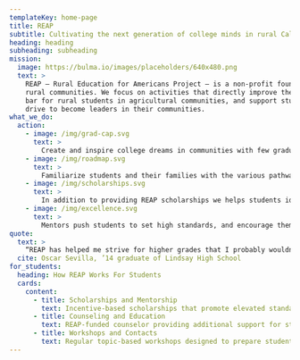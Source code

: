 ```yaml
---
templateKey: home-page
title: REAP
subtitle: Cultivating the next generation of college minds in rural California
heading: heading
subheading: subheading
mission:
  image: https://bulma.io/images/placeholders/640x480.png
  text: >
    REAP — Rural Education for Americans Project — is a non-profit foundation established to support education in
    rural communities. We focus on activities that directly improve the quality of education and raise the academic
    bar for rural students in agricultural communities, and support students who have demonstrated the ability and
    drive to become leaders in their communities.
what_we_do:
  action:
    - image: /img/grad-cap.svg
      text: >
        Create and inspire college dreams in communities with few graduate role models through mentorship
    - image: /img/roadmap.svg
      text: >
        Familiarize students and their families with the various pathways to college and be a resource of information
    - image: /img/scholarships.svg
      text: >
        In addition to providing REAP scholarships we helps students identify and apply for additional college funding
    - image: /img/excellence.svg
      text: >
        Mentors push students to set high standards, and encourage them to develop and practice leadership skills
quote:
  text: >
    “REAP has helped me strive for higher grades that I probably wouldn’t have tried for before.”
  cite: Oscar Sevilla, ’14 graduate of Lindsay High School
for_students:
  heading: How REAP Works For Students
  cards:
    content:
      - title: Scholarships and Mentorship
        text: Incentive-based scholarships that promote elevated standards supported by peer mentorship
      - title: Counseling and Education
        text: REAP-funded counselor providing additional support for students along the college track
      - title: Workshops and Contacts
        text: Regular topic-based workshops designed to prepare students for rigors of college application process
---
```

